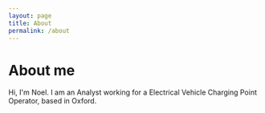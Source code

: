 ```yaml
---
layout: page
title: About
permalink: /about
---
```


# About me

Hi, I'm Noel. I am an Analyst working for a Electrical Vehicle Charging Point Operator, based in Oxford. 
